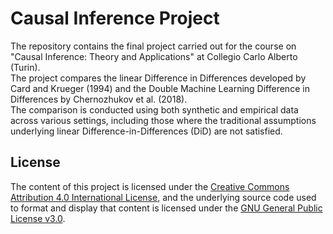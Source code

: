 # Causal Inference Project

The repository contains the final project carried out for the course on "Causal Inference: Theory and Applications" at Collegio Carlo Alberto (Turin). <br>
The project compares the linear Difference in Differences developed by Card and Krueger (1994) and the Double Machine Learning Difference in Differences by Chernozhukov et al. (2018). <br>
The comparison is conducted using both synthetic and empirical data across various settings, including those where the traditional assumptions underlying linear Difference-in-Differences (DiD) are not satisfied.


## License

The content of this project is licensed under the [Creative Commons Attribution 4.0 International License](https://creativecommons.org/licenses/by/4.0/), and the underlying source code used to format and display that content is licensed under the [GNU General Public License v3.0](https://www.gnu.org/licenses/gpl-3.0).
